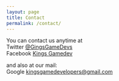 ```yaml
---
layout: page
title: Contact 
permalink: /contact/
---
```


You can contact us anytime at 
<br>
Twitter [@GingsGameDevs](https://twitter.com/KingsGameDevs)<br>
Facebook [Kings Gamedev](https://www.facebook.com/kings.smith.7545)<br>

and also at our mail:
<br>
Google kingsgamedevelopers@gmail.com<br>
